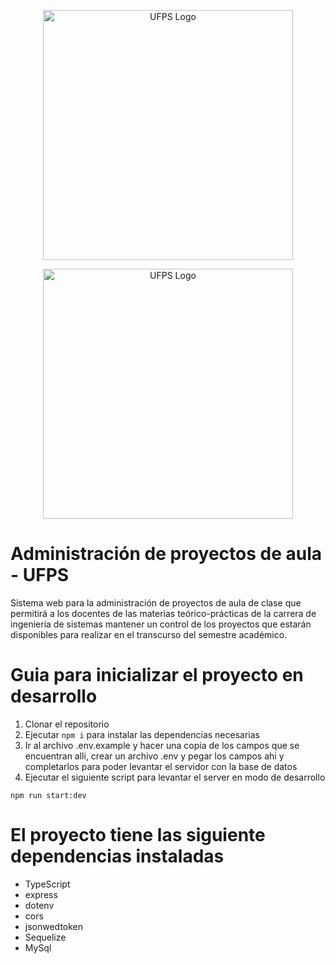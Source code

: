 <div>
    <p align="center">
        <a href="https://ingsistemas.cloud.ufps.edu.co/" target="blank"><img src="https://ww2.ufps.edu.co/public/archivos/elementos_corporativos/logo-horizontal.jpg" width="400" alt="UFPS Logo" /></a>
    </p>
    <p align="center">
        <img src="https://res.cloudinary.com/practicaldev/image/fetch/s--egmJbu5X--/c_imagga_scale,f_auto,fl_progressive,h_420,q_auto,w_1000/https://dev-to-uploads.s3.amazonaws.com/uploads/articles/trp0zksm3rffm69rp35z.png" width="400" alt="UFPS Logo" />
    </p>
</div>

# Administración de proyectos de aula - UFPS

Sistema web para la administración de proyectos de aula de clase que permitirá a los docentes de las materias teórico-prácticas de la carrera de ingeniería de sistemas mantener un control de los proyectos que estarán disponibles para realizar en el transcurso del semestre académico.

# Guia para inicializar el proyecto en desarrollo

1. Clonar el repositorio
2. Ejecutar `npm i` para instalar las dependencias necesarias
3. Ir al archivo .env.example y hacer una copia de los campos que se encuentran alli, crear un archivo .env y pegar los campos ahi y completarlos para poder levantar el servidor con la base de datos
4. Ejecutar el siguiente script para levantar el server en modo de desarrollo

```
npm run start:dev
```

# El proyecto tiene las siguiente dependencias instaladas

- TypeScript
- express
- dotenv
- cors
- jsonwedtoken
- Sequelize
- MySql
